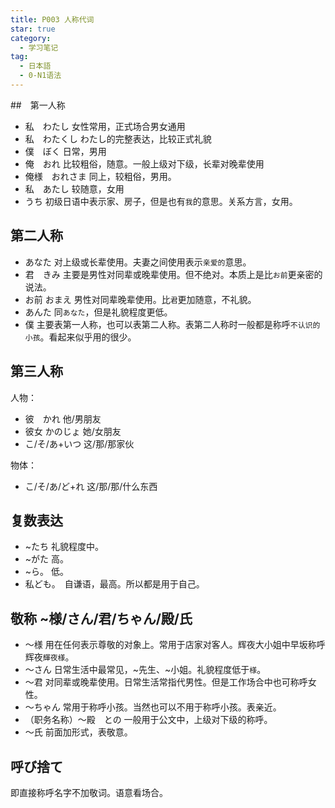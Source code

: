 ```yaml
---
title: P003 人称代词
star: true
category:
  - 学习笔记
tag:
  - 日本語
  - 0-N1语法
---
```


##　第一人称

- 私　わたし    女性常用，正式场合男女通用
- 私　わたくし  わたし的完整表达，比较正式礼貌
- 僕　ぼく  日常，男用
- 俺　おれ  比较粗俗，随意。一般上级对下级，长辈对晚辈使用
- 俺様　おれさま    同上，较粗俗，男用。   
- 私　あたし    较随意，女用
- うち  初级日语中表示家、房子，但是也有`我`的意思。关系方言，女用。

## 第二人称

- あなた    对上级或长辈使用。夫妻之间使用表示`亲爱的`意思。
- 君　きみ  主要是男性对同辈或晚辈使用。但不绝对。本质上是比`お前`更亲密的说法。
- お前  おまえ  男性对同辈晚辈使用。比`君`更加随意，不礼貌。
- あんた   同`あなた`，但是礼貌程度更低。
- 僕    主要表第一人称，也可以表第二人称。表第二人称时一般都是称呼`不认识的小孩`。看起来似乎用的很少。

## 第三人称

人物：

- 彼　かれ  他/男朋友
- 彼女  かのじょ    她/女朋友
- こ/そ/あ+いつ    这/那/那家伙

物体：

- こ/そ/あ/ど+れ    这/那/那/什么东西   

## 复数表达

- ~たち 礼貌程度中。
- ~がた 高。
- ~ら。 低。
- 私ども。　自谦语，最高。所以都是用于自己。

## 敬称 ~様/さん/君/ちゃん/殿/氏

- 〜様  用在任何表示尊敬的对象上。常用于店家对客人。辉夜大小姐中早坂称呼辉夜`輝夜様`。
- 〜さん    日常生活中最常见，~先生、~小姐。礼貌程度低于`様`。
- 〜君  对同辈或晚辈使用。日常生活常指代男性。但是工作场合中也可称呼女性。
- 〜ちゃん  常用于称呼小孩。当然也可以不用于称呼小孩。表亲近。
- （职务名称）〜殿　との    一般用于公文中，上级对下级的称呼。
- 〜氏  前面加形式，表敬意。

## 呼び捨て

即直接称呼名字不加敬词。语意看场合。